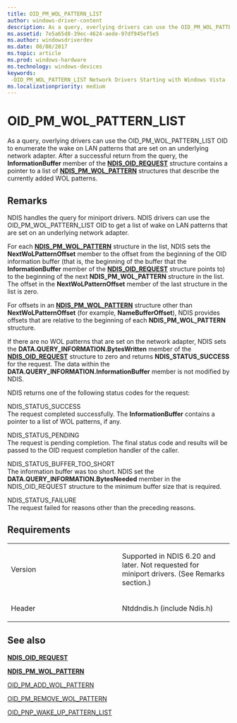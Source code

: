 ```yaml
---
title: OID_PM_WOL_PATTERN_LIST
author: windows-driver-content
description: As a query, overlying drivers can use the OID_PM_WOL_PATTERN_LIST OID to enumerate the wake on LAN patterns that are set on an underlying network adapter.
ms.assetid: 7e5a65d8-39ec-4624-aede-97df945ef5e5
ms.author: windowsdriverdev
ms.date: 08/08/2017
ms.topic: article
ms.prod: windows-hardware
ms.technology: windows-devices
keywords: 
 -OID_PM_WOL_PATTERN_LIST Network Drivers Starting with Windows Vista
ms.localizationpriority: medium
---
```


# OID\_PM\_WOL\_PATTERN\_LIST


As a query, overlying drivers can use the OID\_PM\_WOL\_PATTERN\_LIST OID to enumerate the wake on LAN patterns that are set on an underlying network adapter. After a successful return from the query, the **InformationBuffer** member of the [**NDIS\_OID\_REQUEST**](https://msdn.microsoft.com/library/windows/hardware/ff566710) structure contains a pointer to a list of [**NDIS\_PM\_WOL\_PATTERN**](https://msdn.microsoft.com/library/windows/hardware/ff566768) structures that describe the currently added WOL patterns.

Remarks
-------

NDIS handles the query for miniport drivers. NDIS drivers can use the OID\_PM\_WOL\_PATTERN\_LIST OID to get a list of wake on LAN patterns that are set on an underlying network adapter.

For each [**NDIS\_PM\_WOL\_PATTERN**](https://msdn.microsoft.com/library/windows/hardware/ff566768) structure in the list, NDIS sets the **NextWoLPatternOffset** member to the offset from the beginning of the OID information buffer (that is, the beginning of the buffer that the **InformationBuffer** member of the [**NDIS\_OID\_REQUEST**](https://msdn.microsoft.com/library/windows/hardware/ff566710) structure points to) to the beginning of the next **NDIS\_PM\_WOL\_PATTERN** structure in the list. The offset in the **NextWoLPatternOffset** member of the last structure in the list is zero.

For offsets in an [**NDIS\_PM\_WOL\_PATTERN**](https://msdn.microsoft.com/library/windows/hardware/ff566768) structure other than **NextWoLPatternOffset** (for example, **NameBufferOffset**), NDIS provides offsets that are relative to the beginning of each **NDIS\_PM\_WOL\_PATTERN** structure.

If there are no WOL patterns that are set on the network adapter, NDIS sets the **DATA.QUERY\_INFORMATION.BytesWritten** member of the [**NDIS\_OID\_REQUEST**](https://msdn.microsoft.com/library/windows/hardware/ff566710) structure to zero and returns **NDIS\_STATUS\_SUCCESS** for the request. The data within the **DATA.QUERY\_INFORMATION.InformationBuffer** member is not modified by NDIS.

NDIS returns one of the following status codes for the request:

<a href="" id="ndis-status-success"></a>NDIS\_STATUS\_SUCCESS  
The request completed successfully. The **InformationBuffer** contains a pointer to a list of WOL patterns, if any.

<a href="" id="ndis-status-pending"></a>NDIS\_STATUS\_PENDING  
The request is pending completion. The final status code and results will be passed to the OID request completion handler of the caller.

<a href="" id="ndis-status-buffer-too-short"></a>NDIS\_STATUS\_BUFFER\_TOO\_SHORT  
The information buffer was too short. NDIS set the **DATA.QUERY\_INFORMATION.BytesNeeded** member in the NDIS\_OID\_REQUEST structure to the minimum buffer size that is required.

<a href="" id="ndis-status-failure"></a>NDIS\_STATUS\_FAILURE  
The request failed for reasons other than the preceding reasons.

Requirements
------------

<table>
<colgroup>
<col width="50%" />
<col width="50%" />
</colgroup>
<tbody>
<tr class="odd">
<td><p>Version</p></td>
<td><p>Supported in NDIS 6.20 and later. Not requested for miniport drivers. (See Remarks section.)</p></td>
</tr>
<tr class="even">
<td><p>Header</p></td>
<td>Ntddndis.h (include Ndis.h)</td>
</tr>
</tbody>
</table>

## See also


[**NDIS\_OID\_REQUEST**](https://msdn.microsoft.com/library/windows/hardware/ff566710)

[**NDIS\_PM\_WOL\_PATTERN**](https://msdn.microsoft.com/library/windows/hardware/ff566768)

[OID\_PM\_ADD\_WOL\_PATTERN](oid-pm-add-wol-pattern.md)

[OID\_PM\_REMOVE\_WOL\_PATTERN](oid-pm-remove-wol-pattern.md)

[OID\_PNP\_WAKE\_UP\_PATTERN\_LIST](oid-pnp-wake-up-pattern-list.md)

 

 




